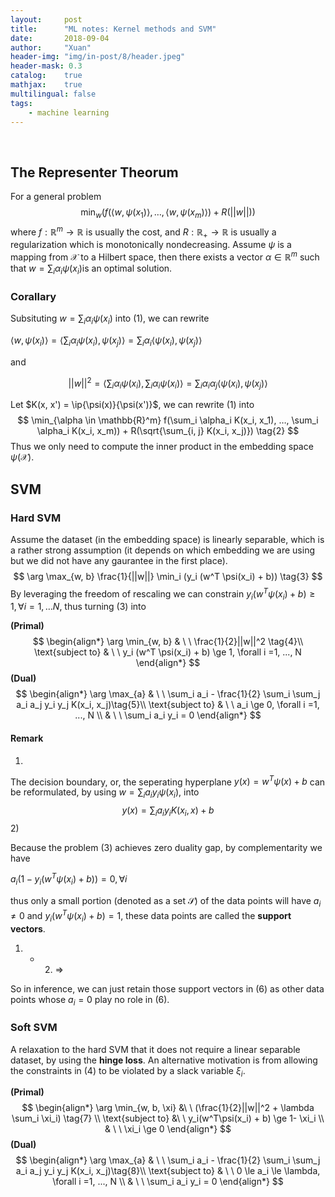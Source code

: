 ```yaml
---
layout:     post
title:      "ML notes: Kernel methods and SVM"
date:       2018-09-04
author:     "Xuan"
header-img: "img/in-post/8/header.jpeg"
header-mask: 0.3
catalog:    true
mathjax:    true
multilingual: false
tags:
    - machine learning
---
```


$\newcommand{\ip}[2]{\langle #1, #2 \rangle}​$

## The Representer Theorum

For a general problem
$$
\min_w (f(\langle w, \psi(x_1) \rangle, …, \langle w, \psi(x_m) \rangle) + R(||w||)) \tag{1}
$$
where $f: \mathbb{R}^m \rightarrow \mathbb{R}​$ is usually the cost, and $R: \mathbb{R}_+ \rightarrow \mathbb{R}​$ is usually a regularization which is monotonically nondecreasing. Assume $\psi​$ is a mapping from $\mathcal{X}​$ to a Hilbert space, then there exists a vector $\alpha \in \mathbb{R}^m​$ such that $w = \sum_i \alpha_i \psi(x_i)​$ is an optimal solution.

### Corallary

Subsituting $w = \sum_i \alpha_i \psi(x_i)$ into (1), we can rewrite

$\langle w, \psi(x_i) \rangle = \langle\sum_i \alpha_i \psi(x_i), \psi(x_j) \rangle = \sum_i \alpha_i \langle \psi(x_i), \psi(x_j) \rangle$

and

$$||w||^2 =\langle \sum_i \alpha_i \psi(x_i), \sum_i \alpha_i \psi(x_i) \rangle = \sum_i \alpha_i \alpha_j \langle \psi(x_i), \psi(x_j) \rangle$$

Let $K(x, x') = \ip{\psi(x)}{\psi(x')}$, we can rewrite (1) into
$$
\min_{\alpha \in \mathbb{R}^m} f(\sum_i \alpha_i K(x_i, x_1), …, \sum_i \alpha_i K(x_i, x_m)) + R(\sqrt{\sum_{i, j} K(x_i, x_j)}) \tag{2}
$$
Thus we only need to compute the inner product in the embedding space $\psi(\mathcal X)$.



## SVM

### Hard SVM

Assume the dataset (in the embedding space) is linearly separable, which is a rather strong assumption (it depends on which embedding we are using but we did not have any gaurantee in the first place).
$$
\arg \max_{w, b} \frac{1}{||w||} \min_i (y_i (w^T \psi(x_i) + b)) \tag{3}
$$
By leveraging the freedom of rescaling we can constrain $y_i(w^T \psi(x_i)+b) \ge 1, \forall i = 1, … N$, thus turning (3) into

**(Primal)**
$$
\begin{align*}
\arg \min_{w, b} & \ \ \frac{1}{2}||w||^2 \tag{4}\\
\text{subject to} & \ \ y_i (w^T \psi(x_i) + b) \ge 1, \forall i  =1, ..., N
\end{align*}
$$
**(Dual)**
$$
\begin{align*}
\arg \max_{a} & \ \ \sum_i a_i - \frac{1}{2} \sum_i \sum_j a_i a_j y_i y_j K(x_i, x_j)\tag{5}\\
\text{subject to} & \ \ a_i \ge 0, \forall i  =1, ..., N \\
			  & \ \ \sum_i a_i y_i = 0
\end{align*}
$$

#### Remark

1)

The decision boundary, or, the seperating hyperplane $y(x) = w^T \psi(x) + b$ can be reformulated, by using $w = \sum_i a_i y_i \psi(x_i)$, into
$$
y(x) = \sum_i a_i y_i K(x_i, x) + b \tag{6}
$$
2)

Because the problem (3) achieves zero duality gap, by complementarity we have

$a_i (1 - y_i (w^T \psi(x_i) + b)) = 0, \forall i$

thus only a small portion (denoted as a set $\mathcal S$) of the data points will have $a_i \neq 0$ and $y_i (w^T \psi(x_i) + b) = 1$, these data points are called the **support vectors**.

1) + 2) =>

So in inference, we can just retain those support vectors in (6) as other data points whose $a_i = 0$ play no role in (6).

### Soft SVM

A relaxation to the hard SVM that it does not require a linear separable dataset, by using the **hinge loss**. An alternative motivation is from allowing the constraints in (4) to be violated by a slack variable $\xi_i$.

**(Primal)**
$$
\begin{align*}
\arg \min_{w, b, \xi} &\ \  (\frac{1}{2}||w||^2 + \lambda \sum_i \xi_i) \tag{7} \\
\text{subject to} &\ \ y_i(w^T\psi(x_i) + b) \ge 1- \xi_i \\
			  & \ \ \xi_i \ge 0
\end{align*}
$$
**(Dual)**
$$
\begin{align*}
\arg \max_{a} & \ \ \sum_i a_i - \frac{1}{2} \sum_i \sum_j a_i a_j y_i y_j K(x_i, x_j)\tag{8}\\
\text{subject to} & \ \ 0 \le a_i \le \lambda, \forall i  =1, ..., N \\
			  & \ \ \sum_i a_i y_i = 0
\end{align*}
$$
